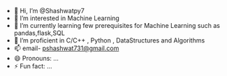 - 👋 Hi, I’m @Shashwatpy7
- 👀 I’m interested in Machine Learning
- 🌱 I’m currently learning few prerequisites for Machine Learning such as pandas,flask,SQL
- 💞️ I’m proficient in C/C++ , Python , DataStructures and Algorithms
- 📫 email- pshashwat731@gmail.com
- 😄 Pronouns: ...
- ⚡ Fun fact: ...

<!---
Shashwatpy7/Shashwatpy7 is a ✨ special ✨ repository because its `README.md` (this file) appears on your GitHub profile.
You can click the Preview link to take a look at your changes.
--->
